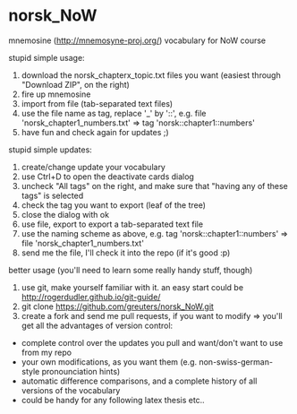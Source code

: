 norsk_NoW
=========

mnemosine (http://mnemosyne-proj.org/) vocabulary for NoW course

stupid simple usage:

1. download the norsk_chapterx_topic.txt files you want (easiest through "Download ZIP", on the right)
2. fire up mnemosine
3. import from file (tab-separated text files)
4. use the file name as tag, replace '_' by '::', e.g.
   file 'norsk_chapter1_numbers.txt' => tag 'norsk::chapter1::numbers'
5. have fun and check again for updates ;)

stupid simple updates:

1. create/change update your vocabulary
2. use Ctrl+D to open the deactivate cards dialog
3. uncheck "All tags" on the right, and make sure that "having any of these tags" is selected
4. check the tag you want to export (leaf of the tree)
5. close the dialog with ok
6. use file, export to export a tab-separated text file
7. use the naming scheme as above, e.g.
   tag 'norsk::chapter1::numbers' => file 'norsk_chapter1_numbers.txt'
8. send me the file, I'll check it into the repo (if it's good :p)

better usage (you'll need to learn some really handy stuff, though)

1. use git, make yourself familiar with it. an easy start could be http://rogerdudler.github.io/git-guide/
2. git clone https://github.com/greuters/norsk_NoW.git
3. create a fork and send me pull requests, if you want to modify
=> you'll get all the advantages of version control:
- complete control over the updates you pull and want/don't want to use from my repo
- your own modifications, as you want them (e.g. non-swiss-german-style pronounciation hints)
- automatic difference comparisons, and a complete history of all versions of the vocabulary
- could be handy for any following latex thesis etc..

